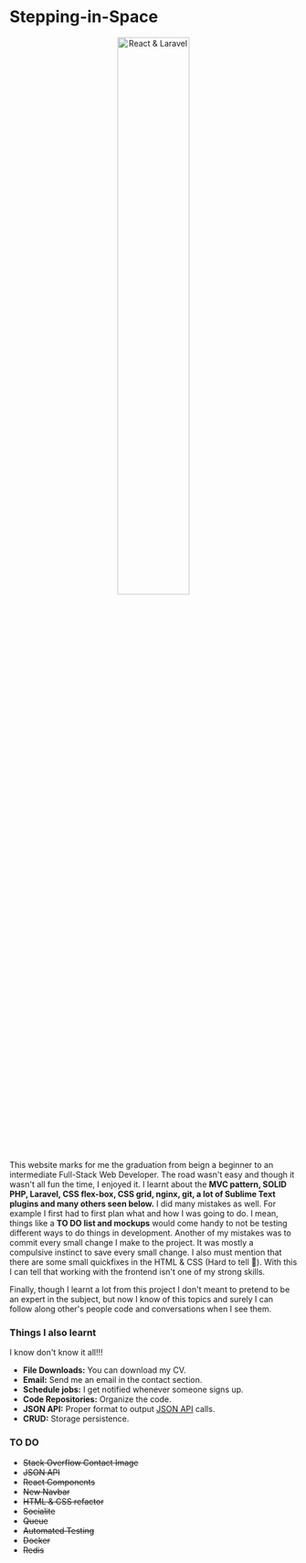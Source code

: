 # Stepping-in-Space

<p align="center">
  <img src="https://github.com/Amarok505/Steppin-in-Space/blob/master/public/img/react-laravel.png" alt="React & Laravel" width="50%"/>
</p>

This website marks for me the graduation from beign a beginner to an intermediate Full-Stack Web Developer. The road wasn't easy and though it wasn't all fun the time, I enjoyed it. I learnt about the **MVC pattern, SOLID PHP, Laravel, CSS flex-box, CSS grid, nginx, git, a lot of Sublime Text plugins and many others seen below.** I did many mistakes as well. For example I first had to first plan what and how I was going to do. I mean, things like a **TO DO list and mockups** would come handy to not be testing different ways to do things in development. Another of my mistakes was to commit every small change I make to the project. It was mostly a compulsive instinct to save every small change. I also must mention that there are some small quickfixes in the HTML & CSS (Hard to tell 🙈). With this I can tell that working with the frontend isn't one of my strong skills.

Finally, though I learnt a lot from this project I don't meant to pretend to be an expert in the subject, but now I know of this topics and surely I can follow along other's people code and conversations when I see them.

### Things I also learnt
I know don't know it all!!!
- **File Downloads:** You can download my CV.
- **Email:** Send me an email in the contact section.
- **Schedule jobs:** I get notified whenever someone signs up.
- **Code Repositories:** Organize the code.
- **JSON API:** Proper format to output [JSON API](https://jsonapi.org/) calls.
- **CRUD:** Storage persistence.

### TO DO
- ~~Stack Overflow Contact Image~~
- ~~JSON API~~
- ~~React Components~~
- ~~New Navbar~~
- ~~HTML & CSS refactor~~
- ~~Socialite~~
- ~~Queue~~
- ~~Automated Testing~~
- ~~Docker~~
- ~~Redis~~


